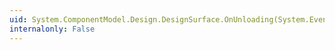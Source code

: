```yaml
---
uid: System.ComponentModel.Design.DesignSurface.OnUnloading(System.EventArgs)
internalonly: False
---
```

